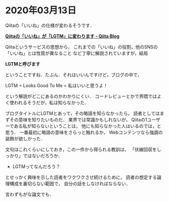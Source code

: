 # 2020年03月13日 

Qiitaの「いいね」の仕様が変わるそうです．


**[Qiitaの「いいね」が「LGTM」に変わります - Qiita Blog](https://blog.qiita.com/like-to-lgtm/)**


Qiitaというサービスの思想から，
これまでの「いいね」の役割，他のSNSの「いいね」とは性質が異なること
など丁寧に解説されていますが，結局


**LGTMと呼びます**


ということですね．たぶん．それはいいんですけど，ブログの中で，


LGTM = Looks Good To Me = 私はいいと思うよ！


という解説がどこにあるのかわかりにくい．
コードレビューとかで界隈ではよく使われるそうだが，私は知らなかった．


ブログタイトルにLGTMとあって，その略語を知らなかったら，
読者としてはまずその意味を知りたいものだ．
業界では常識かもしれないが，
Qiitaの1ユーザーである私が知らないということは，
他にも知らなかった人はいるのでは，と思う．
一番最初に略語の意味をさらっと触れるか，
Webコンテンツなら強調の装飾が欲しかった．



文句はこれくらいにしておき，この一件から得られる教訓は，
「伏線回収をしっかり」ではないだろうか．


* LGTMってなんだろう？

とせっかく興味を示した読者をワクワクさせ続けるために，
読者の想定する論理構成を裏切らない範囲で，
自分の話をしなければならない．


言わずもがな論文でも．